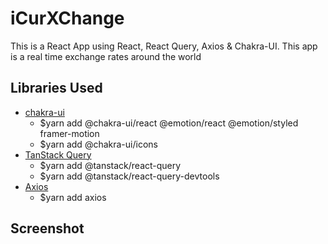 # iCurXChange
This is a React App using React, React Query, Axios &amp; Chakra-UI. This app is a real time exchange rates around the world

## Libraries Used
- [chakra-ui](https://chakra-ui.com/getting-started)
  - $yarn add @chakra-ui/react @emotion/react @emotion/styled framer-motion 
  - $yarn add @chakra-ui/icons
- [TanStack Query](https://tanstack.com/query/v4/docs/react/installation)
  - $yarn add @tanstack/react-query 
  - $yarn add @tanstack/react-query-devtools
- [Axios](https://www.npmjs.com/package/axios-react)
  - $yarn add axios
  
## Screenshot
